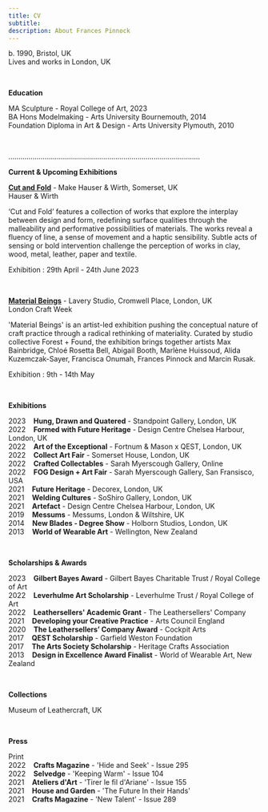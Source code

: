 ```yaml
---
title: CV
subtitle: 
description: About Frances Pinnock
---
```


b. 1990, Bristol, UK  
Lives and works in London, UK

<br /> 

**Education**

MA Sculpture - Royal College of Art, 2023    
BA Hons Modelmaking - Arts University Bournemouth, 2014  
Foundation Diploma in Art & Design - Arts University Plymouth, 2010   

<br />  

...............................................................................................


**Current & Upcoming Exhibitions** 


**[Cut and Fold](https://www.hauserwirth.com/make/41222-cut-and-fold/)** - Make Hauser & Wirth, Somerset, UK  
Hauser & Wirth

‘Cut and Fold’ features a collection of works that explore the interplay between design and form, redefining surface qualities through the malleability and performative possibilities of materials. The works reveal a fluency of line, a sense of movement and a haptic sensibility. Subtle acts of sensing or bold intervention challenge the perception of works in clay, wood, metal, leather, paper and textile.  

Exhibition : 29th April - 24th June 2023  

<br />  

**[Material Beings](https://www.londoncraftweek.com/events/material-beings/)** - Lavery Studio, Cromwell Place, London, UK  
London Craft Week  

'Material Beings' is an artist-led exhibition pushing the conceptual nature of craft practice through a radical rethinking of materiality. Curated by studio collective Forest + Found, the exhibition brings together artists Max Bainbridge, Chloé Rosetta Bell, Abigail Booth, Marlène Huissoud, Alida Kuzemczak-Sayer, Francisca Onumah, Frances Pinnock and Marcin Rusak. 

Exhibition : 9th - 14th May  

<br /> 


**Exhibitions** 

2023&nbsp;&nbsp;&nbsp; **Hung, Drawn and Quatered** - Standpoint Gallery, London, UK  
2022&nbsp;&nbsp;&nbsp; **Formed with Future Heritage** - Design Centre Chelsea Harbour, London, UK  
2022&nbsp;&nbsp;&nbsp; **Art of the Exceptional** - Fortnum & Mason x QEST, London, UK  
2022&nbsp;&nbsp;&nbsp; **Collect Art Fair** - Somerset House, London, UK  
2022&nbsp;&nbsp;&nbsp; **Crafted Collectables** - Sarah Myerscough Gallery, Online  
2022&nbsp;&nbsp;&nbsp; **FOG Design + Art Fair** - Sarah Myerscough Gallery, San Fransisco, USA  
2021&nbsp;&nbsp;&nbsp; **Future Heritage** - Decorex, London, UK  
2021&nbsp;&nbsp;&nbsp; **Welding Cultures** - SoShiro Gallery, London, UK  
2021&nbsp;&nbsp;&nbsp; **Artefact** - Design Centre Chelsea Harbour, London, UK    
2019&nbsp;&nbsp;&nbsp; **Messums** - Messums, London & Wiltshire, UK  
2014&nbsp;&nbsp;&nbsp; **New Blades - Degree Show** - Holborn Studios, London, UK  
2013&nbsp;&nbsp;&nbsp; **World of Wearable Art** - Wellington, New Zealand  

<br />  


**Scholarships & Awards** 

2023&nbsp;&nbsp;&nbsp; **Gilbert Bayes Award** - Gilbert Bayes Charitable Trust / Royal College of Art  
2022&nbsp;&nbsp;&nbsp; **Leverhulme Art Scholarship** - Leverhulme Trust / Royal College of Art   
2022&nbsp;&nbsp;&nbsp; **Leathersellers' Academic Grant** - The Leathersellers' Company   
2021&nbsp;&nbsp;&nbsp; **Developing your Creative Practice** - Arts Council England  
2020&nbsp;&nbsp;&nbsp; **The Leathersellers’ Company Award** - Cockpit Arts   
2017&nbsp;&nbsp;&nbsp; **QEST Scholarship** - Garfield Weston Foundation  
2017&nbsp;&nbsp;&nbsp; **The Arts Society Scholarship** - Heritage Crafts Association  
2013&nbsp;&nbsp;&nbsp; **Design in Excellence Award Finalist** - World of Wearable Art, New Zealand  

<br />  


**Collections** 

Museum of Leathercraft, UK  

<br />  


**Press** 
  

Print  
2022&nbsp;&nbsp;&nbsp; **Crafts Magazine** - 'Hide and Seek' - Issue 295     
2022&nbsp;&nbsp;&nbsp; **Selvedge** - 'Keeping Warm' - Issue 104  
2021&nbsp;&nbsp;&nbsp; **Ateliers d'Art** - 'Tirer le fil d'Ariane' - Issue 155  
2021&nbsp;&nbsp;&nbsp; **House and Garden** - 'The Future In their Hands'  
2021&nbsp;&nbsp;&nbsp; **Crafts Magazine** - 'New Talent' - Issue 289 

 







